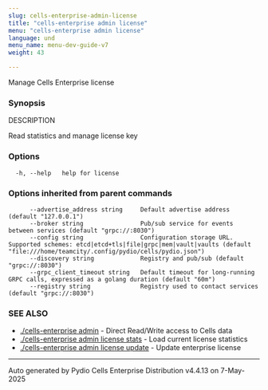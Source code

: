```yaml
---
slug: cells-enterprise-admin-license
title: "cells-enterprise admin license"
menu: "cells-enterprise admin license"
language: und
menu_name: menu-dev-guide-v7
weight: 43

---
```

Manage Cells Enterprise license

### Synopsis


DESCRIPTION

  Read statistics and manage license key



### Options

```
  -h, --help   help for license
```

### Options inherited from parent commands

```
      --advertise_address string     Default advertise address (default "127.0.0.1")
      --broker string                Pub/sub service for events between services (default "grpc://:8030")
      --config string                Configuration storage URL. Supported schemes: etcd|etcd+tls|file|grpc|mem|vault|vaults (default "file:///home/teamcity/.config/pydio/cells/pydio.json")
      --discovery string             Registry and pub/sub (default "grpc://:8030")
      --grpc_client_timeout string   Default timeout for long-running GRPC calls, expressed as a golang duration (default "60m")
      --registry string              Registry used to contact services (default "grpc://:8030")
```

### SEE ALSO

* [./cells-enterprise admin](../cells-enterprise-admin)	 - Direct Read/Write access to Cells data
* [./cells-enterprise admin license stats](../cells-enterprise-admin-license-stats)	 - Load current license statistics
* [./cells-enterprise admin license update](../cells-enterprise-admin-license-update)	 - Update enterprise license

---
Auto generated by Pydio Cells Enterprise Distribution v4.4.13 on 7-May-2025
